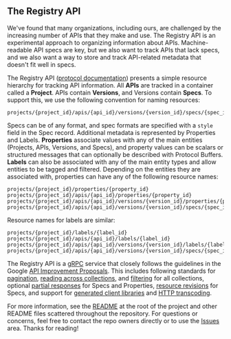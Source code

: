 ## The Registry API

We've found that many organizations, including ours, are challenged by the increasing number of APIs that they make and use. The Registry API is an experimental approach to organizing information about APIs. Machine-readable API specs are key, but we also want to track APIs that lack specs, and we also want a way to store and track API-related metadata that doesn't fit well in specs.

The Registry API ([protocol documentation](/registry/api.html)) presents a simple resource hierarchy for tracking API information. All **APIs** are tracked in a container called a **Project**. APIs contain **Versions**, and Versions contain **Specs**. To support this, we use the following convention for naming resources:

```
projects/{project_id}/apis/{api_id}/versions/{version_id}/specs/{spec_id}
```

Specs can be of any format, and spec formats are specified with a `style` field in the Spec record. Additional metadata is represented by Properties and Labels. **Properties** associate values with any of the main entities (Projects, APIs, Versions, and Specs), and property values can be scalars or structured messages that can optionally be described with Protocol Buffers. **Labels** can also be associated with any of the main entity types and allow entities to be tagged and filtered. Depending on the entities they are associated with, properties can have any of the following resource names:

```
projects/{project_id}/properties/{property_id}
projects/{project_id}/apis/{api_id}/properties/{property_id}
projects/{project_id}/apis/{api_id}/versions/{version_id}/properties/{property_id}
projects/{project_id}/apis/{api_id}/versions/{version_id}/specs/{spec_id}/properties/{property_id}
```

Resource names for labels are similar:

```
projects/{project_id}/labels/{label_id}
projects/{project_id}/apis/{api_id}/labels/{label_id}
projects/{project_id}/apis/{api_id}/versions/{version_id}/labels/{label_id}
projects/{project_id}/apis/{api_id}/versions/{version_id}/specs/{spec_id}/labels/{label_id}
```

The Registry API is a [gRPC](https://grpc.io) service that closely follows the guidelines in the Google [API Improvement Proposals](https://aip.dev). This includes following standards for [pagination](https://google.aip.dev/158), [reading across collections](https://google.aip.dev/159), and [filtering](https://google.aip.dev/160) for all collections, optional [partial responses](https://google.aip.dev/157) for Specs and Properties, [resource revisions](https://google.aip.dev/162) for Specs, and support for [generated client libraries](https://google.aip.dev/client-libraries/4210) and [HTTP transcoding](https://aip.dev/127).

For more information, see the [README](https://github.com/apigee/registry/blob/main/README.md) at the root of the project and other README files scattered throughout the repository. For questions or concerns, feel free to contact the repo owners directly or to use the [Issues](https://github.com/apigee/registry/issues) area. Thanks for reading! 
